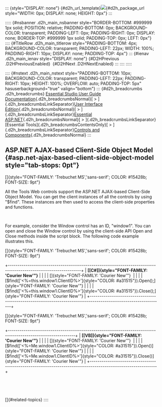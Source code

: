 ::: {style="DISPLAY: none"}
[](ms-xhelp:///?Id=d2h_url_template){#d2h_url_template}![](!package_url!){#d2h_package_url style="WIDTH: 0px; DISPLAY: none; HEIGHT: 0px"}
:::

::::: {#nsbanner .d2h_main_nsbanner style="BORDER-BOTTOM: #999999 1px solid; POSITION: relative; PADDING-BOTTOM: 0px; BACKGROUND-COLOR: transparent; PADDING-LEFT: 0px; PADDING-RIGHT: 0px; DISPLAY: none; BORDER-TOP: #999999 1px solid; PADDING-TOP: 0px; LEFT: 0px"}
:::: {#TitleRow .d2h_main_titlerow style="PADDING-BOTTOM: 4px; BACKGROUND-COLOR: transparent; PADDING-LEFT: 22px; WIDTH: 100%; PADDING-RIGHT: 10px; DISPLAY: none; PADDING-TOP: 4px"}
::: {#ienav .d2h_main_ienav style="DISPLAY: none"}
[](ms-xhelp:///?Id=20d79a10-07dc-4de1-849b-d82e40234e43){#D2HPrevious .D2HPreviousEnabled}  [](ms-xhelp:///?Id=72762e8d-953b-4b66-be7a-e0c9dce87bb8){#D2HNext .D2HNextEnabled}
:::
::::
:::::

:::: {#nstext .d2h_main_nstext style="PADDING-BOTTOM: 10px; BACKGROUND-COLOR: transparent; PADDING-LEFT: 22px; PADDING-RIGHT: 10px; HEIGHT: 100%; OVERFLOW: auto; PADDING-TOP: 5px" hasuserbackground="true" valign="bottom"}
::: {#d2h_breadcrumbs .d2h_breadcrumbs}
[Essential Studio User Guide Documentation](ms-xhelp:///?Id=12457748-09e3-4d74-a240-8e049cedf030){.d2h_breadcrumbsNormal}[ \> ]{.d2h_breadcrumbsLinkSeparator}[User Interface Edition](ms-xhelp:///?Id=c29296b7-531c-413b-a0ec-488ca1f7f669){.d2h_breadcrumbsNormal}[ \> ]{.d2h_breadcrumbsLinkSeparator}[Essential ASP.NET](ms-xhelp:///?Id=25c35330-c127-4dad-9a92-ed79dc7261a6){.d2h_breadcrumbsNormal}[ \> ]{.d2h_breadcrumbsLinkSeparator}[Essential Tools]{.d2h_breadcrumbsContentsOnly}[ \> ]{.d2h_breadcrumbsLinkSeparator}[Controls and Components](ms-xhelp:///?Id=99dc3762-3a6c-4306-b62b-5aa347ed3105){.d2h_breadcrumbsNormal}
:::

## ASP.NET AJAX-based Client-Side Object Model {#asp.net-ajax-based-client-side-object-model style="tab-stops: 0pt"}

[]{style="FONT-FAMILY: 'Trebuchet MS','sans-serif'; COLOR: #15428b; FONT-SIZE: 9pt"} 

All the Tools Web controls support the ASP.NET AJAX-based Client-Side Object Model. You can get the client instances of all the controls by using \"\$find\". These instances are then used to access the client-side properties and functions.

 

For example, consider the Window control has an ID, \"window1\". You can open and close the Window control by using the client-side API Open and Close methods inside the script block. The following code example illustrates this.

[]{style="FONT-FAMILY: 'Trebuchet MS','sans-serif'; COLOR: #15428b; FONT-SIZE: 9pt"} 

+-------------------------------------------------------------------------------------------------------------------+
| **[\[C#\]]{style="FONT-FAMILY: 'Courier New'"}**                                                                  |
|                                                                                                                   |
| []{style="FONT-FAMILY: 'Courier New'"}                                                                            |
|                                                                                                                   |
| [\$find([\'\<%=this.window1.ClientID%\>\']{style="COLOR: #a31515"}).Open();]{style="FONT-FAMILY: 'Courier New'"}  |
|                                                                                                                   |
| [\$find([\'\<%=this.window1.ClientID%\>\']{style="COLOR: #a31515"}).Close();]{style="FONT-FAMILY: 'Courier New'"} |
+-------------------------------------------------------------------------------------------------------------------+

[]{style="FONT-FAMILY: 'Trebuchet MS','sans-serif'; COLOR: #15428b; FONT-SIZE: 9pt"} 

+----------------------------------------------------------------------------------------------------------------+
| **[\[VB\]]{style="FONT-FAMILY: 'Courier New'"}**                                                               |
|                                                                                                                |
| []{style="FONT-FAMILY: 'Courier New'"}                                                                         |
|                                                                                                                |
| [\$find([\'\<%=Me.window1.ClientID%\>\']{style="COLOR: #a31515"}).Open()]{style="FONT-FAMILY: 'Courier New'"}  |
|                                                                                                                |
| [\$find([\'\<%=Me.window1.ClientID%\>\']{style="COLOR: #a31515"}).Close()]{style="FONT-FAMILY: 'Courier New'"} |
+----------------------------------------------------------------------------------------------------------------+

 

 

[]{#related-topics}
::::
